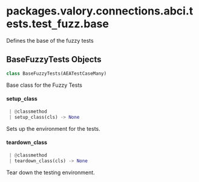 <a name="packages.valory.connections.abci.tests.test_fuzz.base"></a>
# packages.valory.connections.abci.tests.test`_`fuzz.base

Defines the base of the fuzzy tests

<a name="packages.valory.connections.abci.tests.test_fuzz.base.BaseFuzzyTests"></a>
## BaseFuzzyTests Objects

```python
class BaseFuzzyTests(AEATestCaseMany)
```

Base class for the Fuzzy Tests

<a name="packages.valory.connections.abci.tests.test_fuzz.base.BaseFuzzyTests.setup_class"></a>
#### setup`_`class

```python
 | @classmethod
 | setup_class(cls) -> None
```

Sets up the environment for the tests.

<a name="packages.valory.connections.abci.tests.test_fuzz.base.BaseFuzzyTests.teardown_class"></a>
#### teardown`_`class

```python
 | @classmethod
 | teardown_class(cls) -> None
```

Tear down the testing environment.

